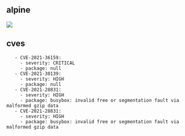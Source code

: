 ## alpine
![](https://img.shields.io/static/v1?label=tag&message=3.10.7&color=blue)
## cves
```
   - CVE-2021-36159:
     - severity: CRITICAL
     - package: null
   - CVE-2021-30139:
     - severity: HIGH
     - package: null
   - CVE-2021-28831:
     - severity: HIGH
     - package: busybox: invalid free or segmentation fault via malformed gzip data
   - CVE-2021-28831:
     - severity: HIGH
     - package: busybox: invalid free or segmentation fault via malformed gzip data
```
